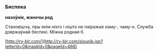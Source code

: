 ### Бяспека
**назоўнік, жаночы род**

Становішча, пры якім ніхго і нішто не паіражае каму-, чаму-н. Служба дзяржаўнай бяспекі. Міжна родная б.

<a rel="author">[http://rv-blr.com/](http://rv-blr.com/slounik.jsp?letterId=0&maskId=0&pageId=466)</a>
